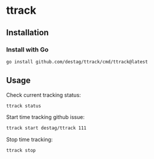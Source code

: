 # ttrack

## Installation

### Install with Go

```sh
go install github.com/destag/ttrack/cmd/ttrack@latest
```

## Usage

Check current tracking status:

```sh
ttrack status
```

Start time tracking github issue:

```sh
ttrack start destag/ttrack 111
```

Stop time tracking:

```sh
ttrack stop
```
